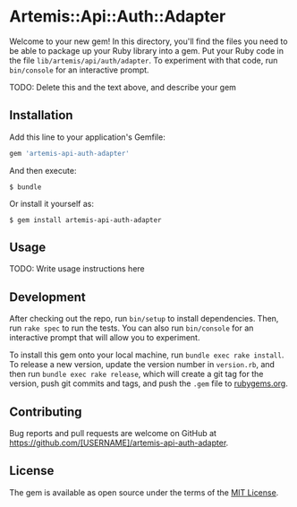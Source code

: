# Artemis::Api::Auth::Adapter

Welcome to your new gem! In this directory, you'll find the files you need to be able to package up your Ruby library into a gem. Put your Ruby code in the file `lib/artemis/api/auth/adapter`. To experiment with that code, run `bin/console` for an interactive prompt.

TODO: Delete this and the text above, and describe your gem

## Installation

Add this line to your application's Gemfile:

```ruby
gem 'artemis-api-auth-adapter'
```

And then execute:

    $ bundle

Or install it yourself as:

    $ gem install artemis-api-auth-adapter

## Usage

TODO: Write usage instructions here

## Development

After checking out the repo, run `bin/setup` to install dependencies. Then, run `rake spec` to run the tests. You can also run `bin/console` for an interactive prompt that will allow you to experiment.

To install this gem onto your local machine, run `bundle exec rake install`. To release a new version, update the version number in `version.rb`, and then run `bundle exec rake release`, which will create a git tag for the version, push git commits and tags, and push the `.gem` file to [rubygems.org](https://rubygems.org).

## Contributing

Bug reports and pull requests are welcome on GitHub at https://github.com/[USERNAME]/artemis-api-auth-adapter.

## License

The gem is available as open source under the terms of the [MIT License](https://opensource.org/licenses/MIT).
